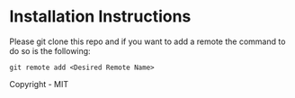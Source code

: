 # Installation Instructions

Please git clone this repo and if you want to add a remote the command to do so is the following:

```shell
git remote add <Desired Remote Name>
```
Copyright - MIT